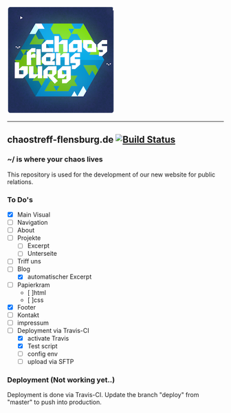 ![Logo Chaostreff Flensburg](./doc/logo.png)

---
## chaostreff-flensburg.de [![Build Status](https://travis-ci.org/chaostreff-flensburg/website.svg?branch=deploy)](https://travis-ci.org/chaostreff-flensburg/website)
### ~/ is where your chaos lives
This repository is used for the development of our new website for public relations.


### To Do's

- [X] Main Visual
- [ ] Navigation
- [ ] About
- [ ] Projekte
  - [ ] Excerpt
  - [ ] Unterseite
- [ ] Triff uns
- [ ] Blog
  - [x] automatischer Excerpt
- [ ] Papierkram
  - [ ]html
  - [ ]css
- [X] Footer
- [ ] Kontakt
- [ ] impressum
- [ ] Deployment via Travis-CI
  - [x] activate Travis
  - [x] Test script
  - [ ] config env
  - [ ] upload via SFTP

### Deployment (Not working yet..)

Deployment is done via Travis-CI. Update the branch "deploy" from "master" to push into production.
